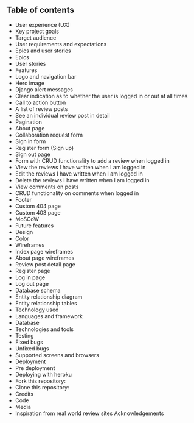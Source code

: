 ## Table of contents ##
- User experience (UX)
- Key project goals
- Target audience
- User requirements and expectations
- Epics and user stories
- Epics
- User stories
- Features
- Logo and navigation bar
- Hero image
- Django alert messages
- Clear indication as to whether the user is logged in or out at all times
- Call to action button
- A list of review posts
- See an individual review post in detail
- Pagination
- About page
- Collaboration request form
- Sign in form
- Register form (Sign up)
- Sign out page
- Form with CRUD functionality to add a review when logged in
- View the reviews I have written when I am logged in
- Edit the reviews I have written when I am logged in
- Delete the reviews I have written when I am logged in
- View comments on posts
- CRUD functionality on comments when logged in
- Footer
- Custom 404 page
- Custom 403 page
- MoSCoW
- Future features
- Design
- Color
- Wireframes
- Index page wireframes
- About page wireframes
- Review post detail page
- Register page
- Log in page
- Log out page
- Database schema
- Entity relationship diagram
- Entity relationship tables
- Technology used
- Languages and framework
- Database
- Technologies and tools
- Testing
- Fixed bugs
- Unfixed bugs
- Supported screens and browsers
- Deployment
- Pre deployment
- Deploying with heroku
- Fork this repository:
- Clone this repository:
- Credits
- Code
- Media
- Inspiration from real world review sites
Acknowledgements
